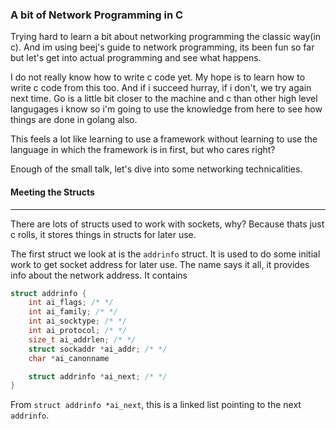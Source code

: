 ### A bit of Network Programming in C
Trying hard to learn a bit about networking programming the classic way(in c). And im using beej's guide to network programming, its been fun so far but let's get into actual programming and see what happens.

I do not really know how to write c code yet. My hope is to learn how to write c code from this too. And if i succeed hurray, if i don't, we try again next time. Go is a little bit closer to the machine and c than other high level langugages i know so i'm going to use the knowledge from here to see how things are done in golang also.

This feels a lot like learning to use a framework without learning to use the language in which the framework is in first, but who cares right?

Enough of the small talk, let's dive into some networking technicalities.

#### Meeting the Structs
-------------
There are lots of structs used to work with sockets, why? Because thats just c rolls, it stores things in structs for later use.

The first struct we look at is the `addrinfo` struct. It is used to do some initial work to get socket address for later use. The name says it all, it provides info about the network address. It contains
```c
struct addrinfo {
	int ai_flags; /* */
	int ai_family; /* */
	int ai_socktype; /* */
	int ai_protocol; /* */
	size_t ai_addrlen; /* */
	struct sockaddr *ai_addr; /* */
	char *ai_canonname

	struct addrinfo *ai_next; /* */
}
```
From `struct addrinfo *ai_next`, this is a linked list pointing to the next `addrinfo`.
